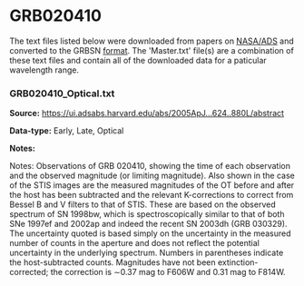 # GRB020410


The text files listed below were downloaded from papers on [NASA/ADS](https://ui.adsabs.harvard.edu) and converted to the GRBSN [format](https://github.com/GabrielF98/GRBSNWebtool/tree/master/Webtool/static/SourceData). The 'Master.txt' file(s) are a combination of these text files and contain all of the downloaded data for a paticular wavelength range.

### GRB020410_Optical.txt


**Source:** https://ui.adsabs.harvard.edu/abs/2005ApJ...624..880L/abstract

**Data-type:** Early, Late, Optical

**Notes:**

Notes: Observations of GRB 020410, showing the time of each observation and the observed magnitude (or limiting magnitude). Also shown in the case of the STIS images are the measured magnitudes of the OT before and after the host has been subtracted and the relevant K-corrections to correct from Bessel B and V filters to that of STIS. These are based on the observed spectrum of SN 1998bw, which is spectroscopically similar to that of both SNe 1997ef and 2002ap and indeed the recent SN 2003dh (GRB 030329). The uncertainty quoted is based simply on the uncertainty in the measured number of counts in the aperture and does not reflect the potential uncertainty in the underlying spectrum. Numbers in parentheses indicate the host-subtracted counts. Magnitudes have not been extinction-corrected; the correction is ∼0.37 mag to F606W and 0.31 mag to F814W.